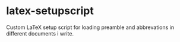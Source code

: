 latex-setupscript
=================

Custom LaTeX setup script for loading preamble and abbrevations in different documents i write.
